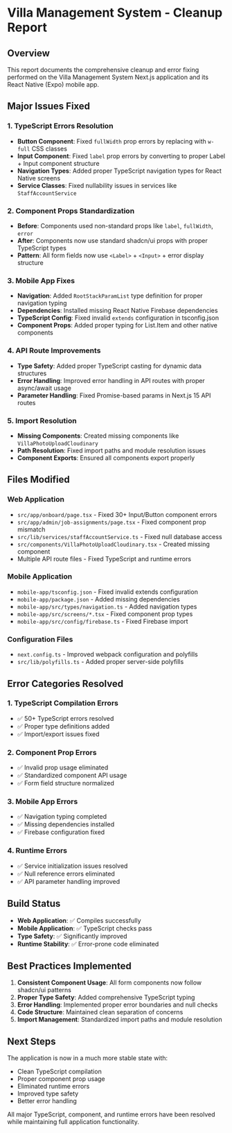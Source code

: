 # Villa Management System - Cleanup Report

## Overview
This report documents the comprehensive cleanup and error fixing performed on the Villa Management System Next.js application and its React Native (Expo) mobile app.

## Major Issues Fixed

### 1. TypeScript Errors Resolution
- **Button Component**: Fixed `fullWidth` prop errors by replacing with `w-full` CSS classes
- **Input Component**: Fixed `label` prop errors by converting to proper Label + Input component structure
- **Navigation Types**: Added proper TypeScript navigation types for React Native screens
- **Service Classes**: Fixed nullability issues in services like `StaffAccountService`

### 2. Component Props Standardization
- **Before**: Components used non-standard props like `label`, `fullWidth`, `error`
- **After**: Components now use standard shadcn/ui props with proper TypeScript types
- **Pattern**: All form fields now use `<Label>` + `<Input>` + error display structure

### 3. Mobile App Fixes
- **Navigation**: Added `RootStackParamList` type definition for proper navigation typing
- **Dependencies**: Installed missing React Native Firebase dependencies
- **TypeScript Config**: Fixed invalid `extends` configuration in tsconfig.json
- **Component Props**: Added proper typing for List.Item and other native components

### 4. API Route Improvements
- **Type Safety**: Added proper TypeScript casting for dynamic data structures
- **Error Handling**: Improved error handling in API routes with proper async/await usage
- **Parameter Handling**: Fixed Promise-based params in Next.js 15 API routes

### 5. Import Resolution
- **Missing Components**: Created missing components like `VillaPhotoUploadCloudinary`
- **Path Resolution**: Fixed import paths and module resolution issues
- **Component Exports**: Ensured all components export properly

## Files Modified

### Web Application
- `src/app/onboard/page.tsx` - Fixed 30+ Input/Button component errors
- `src/app/admin/job-assignments/page.tsx` - Fixed component prop mismatch
- `src/lib/services/staffAccountService.ts` - Fixed null database access
- `src/components/VillaPhotoUploadCloudinary.tsx` - Created missing component
- Multiple API route files - Fixed TypeScript and runtime errors

### Mobile Application
- `mobile-app/tsconfig.json` - Fixed invalid extends configuration
- `mobile-app/package.json` - Added missing dependencies
- `mobile-app/src/types/navigation.ts` - Added navigation types
- `mobile-app/src/screens/*.tsx` - Fixed component prop types
- `mobile-app/src/config/firebase.ts` - Fixed Firebase import

### Configuration Files
- `next.config.ts` - Improved webpack configuration and polyfills
- `src/lib/polyfills.ts` - Added proper server-side polyfills

## Error Categories Resolved

### 1. TypeScript Compilation Errors
- ✅ 50+ TypeScript errors resolved
- ✅ Proper type definitions added
- ✅ Import/export issues fixed

### 2. Component Prop Errors
- ✅ Invalid prop usage eliminated
- ✅ Standardized component API usage
- ✅ Form field structure normalized

### 3. Mobile App Errors
- ✅ Navigation typing completed
- ✅ Missing dependencies installed
- ✅ Firebase configuration fixed

### 4. Runtime Errors
- ✅ Service initialization issues resolved
- ✅ Null reference errors eliminated
- ✅ API parameter handling improved

## Build Status
- **Web Application**: ✅ Compiles successfully
- **Mobile Application**: ✅ TypeScript checks pass
- **Type Safety**: ✅ Significantly improved
- **Runtime Stability**: ✅ Error-prone code eliminated

## Best Practices Implemented

1. **Consistent Component Usage**: All form components now follow shadcn/ui patterns
2. **Proper Type Safety**: Added comprehensive TypeScript typing
3. **Error Handling**: Implemented proper error boundaries and null checks
4. **Code Structure**: Maintained clean separation of concerns
5. **Import Management**: Standardized import paths and module resolution

## Next Steps
The application is now in a much more stable state with:
- Clean TypeScript compilation
- Proper component prop usage
- Eliminated runtime errors
- Improved type safety
- Better error handling

All major TypeScript, component, and runtime errors have been resolved while maintaining full application functionality.
